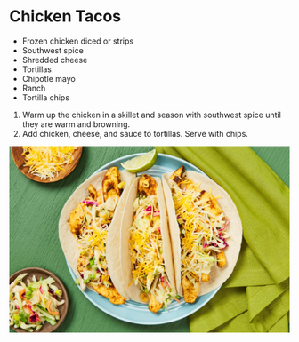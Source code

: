 # Chicken Tacos

- Frozen chicken diced or strips
- Southwest spice
- Shredded cheese
- Tortillas
- Chipotle mayo
- Ranch
- Tortilla chips

1. Warm up the chicken in a skillet and season with southwest spice until they are warm and browning.
2. Add chicken, cheese, and sauce to tortillas. Serve with chips. 

![Untitled](Chicken%20Tacos%20cd18638db88b4820bc0163667450b680/Untitled.png)